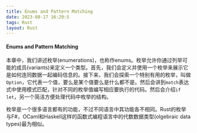 ```yaml
---
title: Enums and Pattern Matching
date: 2023-08-17 16:29:S
tags: Rust
layout: Rust
---
```

#### Enums and Pattern Matching

本章中，我们讲述枚举(enumerations)，也称作enums。枚举允许你通过列举可能的成员(variants)来定义一个类型。首先，我们会定义并使用一个枚举来展示它是如何连同数据一起编码信息的。接下来，我们会探索一个特别有用的枚举，叫做`Option`，它代表一个值，要么是某个值要么是什么都不是。然后会讲到`match`表达式中使用模式匹配，针对不同的枚举值编写相应要执行的代码。然后会介绍`if let`，另一个简洁方便处理代码中枚举的结构。

枚举是一个很多语言都有的功能，不过不同语言中其功能各不相同。Rust的枚举与F#，OCaml和Haskell这样的函数式编程语言中的代数数据类型(olgebraic data types)最为相似。

